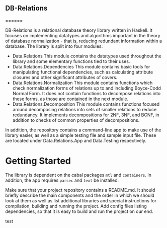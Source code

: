 ## DB-Relations
======

DB-Relations is a relational database theory library written in Haskell. It focuses on implementing
datatypes and algorithms important in the theory of database normalization - that is, reducing
redundant information within a database. The library is split into four modules:
- Data.Relations
This module contains the datatypes used throughout the library and some elementary functions tied to their uses.
- Data.Relations.Dependencies
This module contains basic tools for manipulating functional dependencies, such as calculating attribute closures 
and other significant attributes of covers. 
- Data.Relations.Normalization
This module contains functions which check normalization forms of relations up to and including Boyce-Codd Normal Form.
It does not contain functions to decompose relations into these forms, as those are contained in the next module.
- Data.Relations.Decomposition
This module contains functions focused around decomposing relations into sets of smaller relations to reduce redundancy.
It implements decompositions for 2NF, 3NF, and BCNF, in addition to checks of common properties of decompositions.

In addition, the repository contains a command-line app to make use of the library easier, as well as a simple testing file
and sample input file. These are located under Data.Relations.App and Data.Testing respectively.

# Getting Started

The library is dependent on the cabal packages `mtl` and `containers`. 
In addition, the app requires `parsec` and `text` be installed.

Make sure that your project repository contains a README.md. It should briefly 
describe the main components and the order in which we should look at them as well as list 
additional libraries and special instructions for compilation, building and running the project. 
Add config files listing dependencies, so that it is easy to build and run the project on our end.  

test